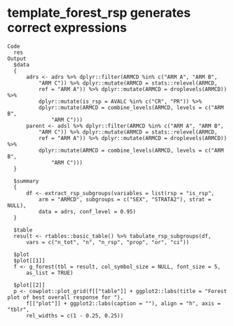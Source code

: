 # template_forest_rsp generates correct expressions

    Code
      res
    Output
      $data
      {
          adrs <- adrs %>% dplyr::filter(ARMCD %in% c("ARM A", "ARM B", 
              "ARM C")) %>% dplyr::mutate(ARMCD = stats::relevel(ARMCD, 
              ref = "ARM A")) %>% dplyr::mutate(ARMCD = droplevels(ARMCD)) %>% 
              dplyr::mutate(is_rsp = AVALC %in% c("CR", "PR")) %>% 
              dplyr::mutate(ARMCD = combine_levels(ARMCD, levels = c("ARM B", 
                  "ARM C")))
          parent <- adsl %>% dplyr::filter(ARMCD %in% c("ARM A", "ARM B", 
              "ARM C")) %>% dplyr::mutate(ARMCD = stats::relevel(ARMCD, 
              ref = "ARM A")) %>% dplyr::mutate(ARMCD = droplevels(ARMCD)) %>% 
              dplyr::mutate(ARMCD = combine_levels(ARMCD, levels = c("ARM B", 
                  "ARM C")))
      }
      
      $summary
      {
          df <- extract_rsp_subgroups(variables = list(rsp = "is_rsp", 
              arm = "ARMCD", subgroups = c("SEX", "STRATA2"), strat = NULL), 
              data = adrs, conf_level = 0.95)
      }
      
      $table
      result <- rtables::basic_table() %>% tabulate_rsp_subgroups(df, 
          vars = c("n_tot", "n", "n_rsp", "prop", "or", "ci"))
      
      $plot
      $plot[[1]]
      f <- g_forest(tbl = result, col_symbol_size = NULL, font_size = 5, 
          as_list = TRUE)
      
      $plot[[2]]
      p <- cowplot::plot_grid(f[["table"]] + ggplot2::labs(title = "Forest plot of best overall response for "), 
          f[["plot"]] + ggplot2::labs(caption = ""), align = "h", axis = "tblr", 
          rel_widths = c(1 - 0.25, 0.25))
      
      

